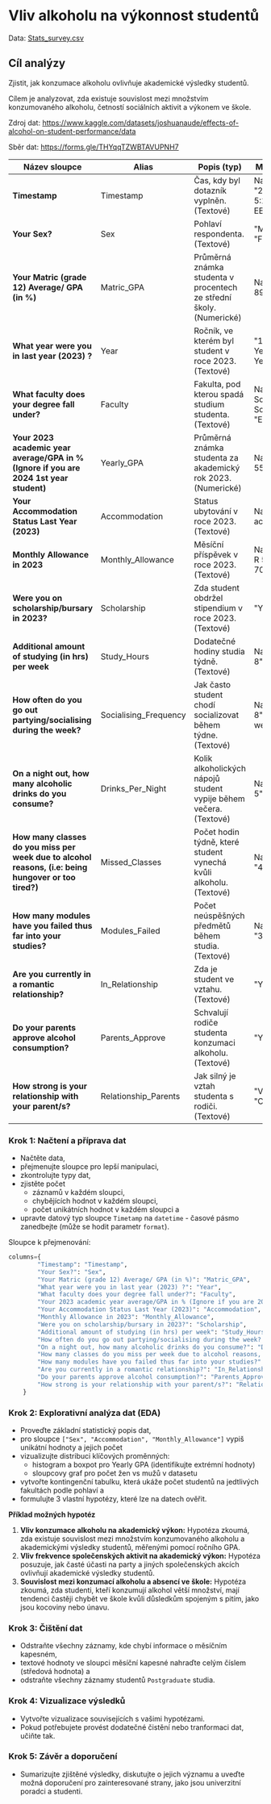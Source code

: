 
# Vliv alkoholu na výkonnost studentů

Data: [Stats_survey.csv](data/Stats_survey.csv)

## Cíl analýzy
Zjistit, jak konzumace alkoholu ovlivňuje akademické výsledky studentů. 

Cílem je analyzovat, zda existuje souvislost mezi množstvím konzumovaného alkoholu, četností sociálních aktivit a výkonem ve škole.

Zdroj dat: https://www.kaggle.com/datasets/joshuanaude/effects-of-alcohol-on-student-performance/data

Sběr dat: https://forms.gle/THYqqTZWBTAVUPNH7 

| **Název sloupce**                                                                                               | **Alias**               | **Popis (typ)**                                                                                  | **Možné hodnoty**                                             |
|---------------------------------------------------------------------------------------------------------------------------|-------------------------|--------------------------------------------------------------------------------------------------|---------------------------------------------------------------|
| **Timestamp**                                                                                                             | Timestamp               | Čas, kdy byl dotazník vyplněn. (Textové)                                                          | Např. "2024/03/07 5:12:01 pm EET"                             |
| **Your Sex?**                                                                                                             | Sex                     | Pohlaví respondenta. (Textové)                                                                    | "Male", "Female"                                               |
| **Your Matric (grade 12) Average/ GPA (in %)**                                                                            | Matric_GPA              | Průměrná známka studenta v procentech ze střední školy. (Numerické)                               | Např. 74.0, 89.0, 55.0                                        |
| **What year were you in last year (2023) ?**                                                                              | Year                    | Ročník, ve kterém byl student v roce 2023. (Textové)                                              | "1st Year", "2nd Year", "3rd Year"                            |
| **What faculty does your degree fall under?**                                                                             | Faculty                 | Fakulta, pod kterou spadá studium studenta. (Textové)                                             | Např. "Arts & Social Sciences", "Engineering"                 |
| **Your 2023 academic year average/GPA in % (Ignore if you are 2024 1st year student)**                                     | Yearly_GPA              | Průměrná známka studenta za akademický rok 2023. (Numerické)                                      | Např. 72.0, 55.0, 84.0                                        |
| **Your Accommodation Status Last Year (2023)**                                                                            | Accommodation           | Status ubytování v roce 2023. (Textové)                                                           | Např. "Private accommodation"                                 |
| **Monthly Allowance in 2023**                                                                                             | Monthly_Allowance        | Měsíční příspěvek v roce 2023. (Textové)                                                          | Např. "R 4001- R 5000", "R 7001 - R 8000"                     |
| **Were you on scholarship/bursary in 2023?**                                                                              | Scholarship             | Zda student obdržel stipendium v roce 2023. (Textové)                                             | "Yes", "No"                                                   |
| **Additional amount of studying (in hrs) per week**                                                                       | Study_Hours             | Dodatečné hodiny studia týdně. (Textové)                                                          | Např. "1-3", "5-8", "8+"                                      |
| **How often do you go out partying/socialising during the week?**                                                         | Socialising_Frequency    | Jak často student chodí socializovat během týdne. (Textové)                                       | Např. "3-4", "5-8", "Only weekends"                           |
| **On a night out, how many alcoholic drinks do you consume?**                                                             | Drinks_Per_Night         | Kolik alkoholických nápojů student vypije během večera. (Textové)                                 | Např. "1-3", "3-5", "5-8"                                     |
| **How many classes do you miss per week due to alcohol reasons, (i.e: being hungover or too tired?)**                     | Missed_Classes           | Počet hodin týdně, které student vynechá kvůli alkoholu. (Textové)                                | Např. "1", "2", "4+"                                          |
| **How many modules have you failed thus far into your studies?**                                                          | Modules_Failed           | Počet neúspěšných předmětů během studia. (Textové)                                                | Např. "0", "1", "3"                                           |
| **Are you currently in a romantic relationship?**                                                                         | In_Relationship          | Zda je student ve vztahu. (Textové)                                                               | "Yes", "No"                                                   |
| **Do your parents approve alcohol consumption?**                                                                          | Parents_Approve          | Schvalují rodiče studenta konzumaci alkoholu. (Textové)                                           | "Yes", "No"                                                   |
| **How strong is your relationship with your parent/s?**                                                                   | Relationship_Parents     | Jak silný je vztah studenta s rodiči. (Textové)                                                   | "Very close", "Close", "Fair"                                 |

### Krok 1: Načtení a příprava dat

- Načtěte data,
- přejmenujte sloupce pro lepší manipulaci,
- zkontrolujte typy dat,
- zjistěte počet 
  - záznamů v každém sloupci,
  - chybějících hodnot v každém sloupci,
  - počet unikátních hodnot v každém sloupci a 
- upravte datový typ sloupce `Timetamp` na `datetime` - časové pásmo zanedbejte (může se hodit parametr `format`).

Sloupce k přejmenování:
```py
columns={
        "Timestamp": "Timestamp",
        "Your Sex?": "Sex",
        "Your Matric (grade 12) Average/ GPA (in %)": "Matric_GPA",
        "What year were you in last year (2023) ?": "Year",
        "What faculty does your degree fall under?": "Faculty",
        "Your 2023 academic year average/GPA in % (Ignore if you are 2024 1st year student)": "Yearly_GPA",
        "Your Accommodation Status Last Year (2023)": "Accommodation",
        "Monthly Allowance in 2023": "Monthly_Allowance",
        "Were you on scholarship/bursary in 2023?": "Scholarship",
        "Additional amount of studying (in hrs) per week": "Study_Hours",
        "How often do you go out partying/socialising during the week? ": "Socialising_Frequency",
        "On a night out, how many alcoholic drinks do you consume?": "Drinks_Per_Night",
        "How many classes do you miss per week due to alcohol reasons, (i.e: being hungover or too tired?)": "Missed_Classes",
        "How many modules have you failed thus far into your studies?": "Modules_Failed",
        "Are you currently in a romantic relationship?": "In_Relationship",
        "Do your parents approve alcohol consumption?": "Parents_Approve",
        "How strong is your relationship with your parent/s?": "Relationship_Parents",
    }
```


### Krok 2: Explorativní analýza dat (EDA)
- Proveďte základní statistický popis dat, 
- pro sloupce `["Sex", "Accommodation", "Monthly_Allowance"]` vypiš unikátní hodnoty a jejich počet
- vizualizujte distribuci klíčových proměnných:
  - histogram a boxpot pro Yearly GPA (identifikujte extrémní hodnoty)
  - sloupcovy graf pro počet žen vs mužů v datasetu
- vytvořte kontingenční tabulku, která ukáže počet studentů na jedtlivých fakultách podle pohlaví a
- formulujte 3 vlastní hypotézy, které lze na datech ověřit.


**Příklad možných hypotéz**
1. **Vliv konzumace alkoholu na akademický výkon:** Hypotéza zkoumá, zda existuje souvislost mezi množstvím konzumovaného alkoholu a akademickými výsledky studentů, měřenými pomocí ročního GPA.
2. **Vliv frekvence společenských aktivit na akademický výkon:** Hypotéza posuzuje, jak časté účasti na party a jiných společenských akcích ovlivňují akademické výsledky studentů.
3. **Souvislost mezi konzumací alkoholu a absencí ve škole:** Hypotéza zkoumá, zda studenti, kteří konzumují alkohol větší množství, mají tendenci častěji chybět ve škole kvůli důsledkům spojeným s pitím, jako jsou kocoviny nebo únavu.


### Krok 3: Čištění dat
- Odstraňte všechny záznamy, kde chybí informace o měsíčním kapesném,
- textové hodnoty ve sloupci měsíční kapesné nahraďte celým číslem (středová hodnota) a
- odstraňte všechny záznamy studentů `Postgraduate` studia.

### Krok 4: Vizualizace výsledků
- Vytvořte vizualizace souvisejících s vašimi hypotézami.
- Pokud potřebujete provést dodatečné čistění nebo tranformaci dat, učiňte tak.

### Krok 5: Závěr a doporučení
- Sumarizujte zjištěné výsledky, diskutujte o jejich významu a uveďte možná doporučení pro zainteresované strany, jako jsou univerzitní poradci a studenti.
